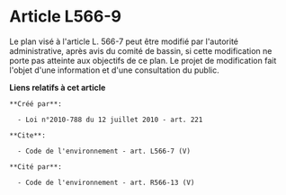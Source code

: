 # Article L566-9

Le plan visé à l'article L. 566-7 peut être modifié par l'autorité administrative, après avis du comité de bassin, si cette
modification ne porte pas atteinte aux objectifs de ce plan. Le projet de modification fait l'objet d'une information et
d'une consultation du public.

**Liens relatifs à cet article**

	**Créé par**:

	  - Loi n°2010-788 du 12 juillet 2010 - art. 221

	**Cite**:

	  - Code de l'environnement - art. L566-7 (V)

	**Cité par**:

	  - Code de l'environnement - art. R566-13 (V)
